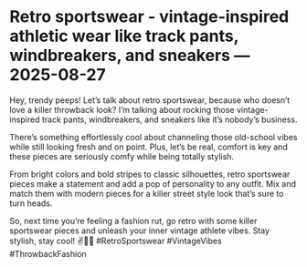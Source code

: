 # Retro sportswear - vintage-inspired athletic wear like track pants, windbreakers, and sneakers — 2025-08-27

Hey, trendy peeps! Let’s talk about retro sportswear, because who doesn’t love a killer throwback look? I’m talking about rocking those vintage-inspired track pants, windbreakers, and sneakers like it’s nobody’s business. 

There’s something effortlessly cool about channeling those old-school vibes while still looking fresh and on point. Plus, let’s be real, comfort is key and these pieces are seriously comfy while being totally stylish.

From bright colors and bold stripes to classic silhouettes, retro sportswear pieces make a statement and add a pop of personality to any outfit. Mix and match them with modern pieces for a killer street style look that’s sure to turn heads.

So, next time you’re feeling a fashion rut, go retro with some killer sportswear pieces and unleash your inner vintage athlete vibes. Stay stylish, stay cool! ✌️👟🔥 #RetroSportswear #VintageVibes #ThrowbackFashion
